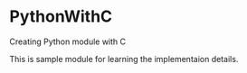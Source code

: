 # PythonWithC
Creating Python module with C

This is sample module for learning the implementaion details.

